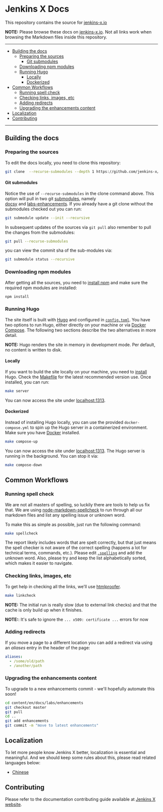 # Jenkins X Docs
<a id="markdown-jenkins-x-docs" name="jenkins-x-docs"></a>

This repository contains the source for [jenkins-x.io](http://jenkins-x.io/)

**NOTE:** Please browse these docs on [jenkins-x.io](http://jenkins-x.io/). Not all links work when browsing the Markdown files inside this repository.


----

<!-- TOC -->

- [Building the docs](#building-the-docs)
    - [Preparing the sources](#preparing-the-sources)
        - [Git submodules](#git-submodules)
    - [Downloading npm modules](#downloading-npm-modules)
    - [Running Hugo](#running-hugo)
        - [Locally](#locally)
        - [Dockerized](#dockerized)
- [Common Workflows](#common-workflows)
    - [Running spell check](#running-spell-check)
    - [Checking links, images, etc](#checking-links-images-etc)
    - [Adding redirects](#adding-redirects)
    - [Upgrading the enhancements content](#upgrading-the-enhancements-content)
- [Localization](#localization)
- [Contributing](#contributing)

<!-- /TOC -->

----

## Building the docs
<a id="markdown-building-the-docs" name="building-the-docs"></a>

### Preparing the sources
<a id="markdown-preparing-the-sources" name="preparing-the-sources"></a>

To edit the docs locally, you need to clone this repository:

```bash
git clone  --recurse-submodules --depth 1 https://github.com/jenkins-x/jx-docs.git
```

#### Git submodules
<a id="markdown-git-submodules" name="git-submodules"></a>

Notice the use of `--recurse-submodules` in the clone command above.
This option will pull in two git [submodules](https://git-scm.com/book/en/v2/Git-Tools-Submodules), namely  
[docsy](https://github.com/google/docsy) and [labs-enhancements](https://github.com/jenkins-x/enhancements).
If you already have a git clone without the submodules checked out you can run:

```bash
git submodule update --init --recursive
```

In subsequent updates of the sources via `git pull` also remember to pull the changes from the submodules:

```bash
git pull --recurse-submodules
```

you can view the commit sha of the sub-modules via:

```bash
git submodule status --recursive
```

### Downloading npm modules
<a id="markdown-downloading-npm-modules" name="downloading-npm-modules"></a>

After getting all the sources, you need to [install npm](https://www.npmjs.com/get-npm) and make sure the required npm modules are installed:

```bash
npm install
```

### Running Hugo
<a id="markdown-running-hugo" name="running-hugo"></a>

The site itself is built with [Hugo](https://gohugo.io/) and configured in [`config.toml`](./config.toml).
You have two options to run Hugo, either directly on your machine or via [Docker Compose](https://github.com/docker/compose).
The following two sections describe the two alternatives in more detail.

**NOTE:** Hugo renders the site in memory in development mode.
Per default, no content is written to disk.

#### Locally
<a id="markdown-locally" name="locally"></a>

If you want to build the site locally on your machine, you need to [install](https://gohugo.io/getting-started/installing) Hugo.
Check the [Makefile](./Makfile) for the latest recommended version use.
Once installed, you can run:

```bash
make server
```

You can now access the site under [localhost:1313](http://localhost:1313).

#### Dockerized
<a id="markdown-dockerized" name="dockerized"></a>

Instead of installing Hugo locally, you can use the provided `docker-compose.yml` to spin up the Hugo server in a containerized environment.
Make sure you have [Docker](https://docs.docker.com/install/) installed.

```bash
make compose-up
```

You can now access the site under [localhost:1313](http://localhost:1313).
The Hugo server is running in the background.
You can stop it via:

```bash
make compose-down
```

## Common Workflows
<a id="markdown-common-workflows" name="common-workflows"></a>

### Running spell check
<a id="markdown-running-spell-check" name="running-spell-check"></a>

We are not all masters of spelling, so luckily there are tools to help us fix that.
We are using [node-markdown-spellcheck](https://github.com/lukeapage/node-markdown-spellcheck) to run through all our markdown files and list any spelling issue or unknown word.

To make this as simple as possible, just run the following command:

```bash
make spellcheck
```

The report likely includes words that are spelt correctly, but that just means the spell checker is not aware of the correct spelling (happens a lot for technical terms, commands, etc.).
Please edit [`.spelling`](./.spelling) and add the unknown word.
Also, please try and keep the list alphabetically sorted, which makes it easier to navigate.

### Checking links, images, etc
<a id="markdown-checking-links-images-etc" name="checking-links-images-etc"></a>

To get help in checking all the links, we'll use [htmlproofer](https://github.com/chabad360/htmlproofer).

```bash
make linkcheck
```

**NOTE:** The initial run is really slow (due to external link checks) and that the cache is only build up when it finishes.

**NOTE:**: It's safe to ignore the `... x509: certificate ...` errors for now

### Adding redirects
<a id="markdown-adding-redirects" name="adding-redirects"></a>

If you move a page to a different location you can add a redirect via using an _aliases_ entry in the header of the page:

```yaml
aliases:
  - /some/old/path
  - /another/path
```  

### Upgrading the enhancements content
<a id="markdown-upgrading-the-enhancements-content" name="upgrading-the-enhancements-content"></a>

To upgrade to a new enhancements commit - we'll hopefully automate this soon!

```bash
cd content/en/docs/labs/enhancements
git checkout master
git pull
cd ..
git add enhancements
git commit -m "move to latest enhancements"
```

## Localization
<a id="markdown-localization" name="localization"></a>

To let more people know Jenkins X better, localization is essential and meaningful.
And we should keep some rules about this, please read related languages below:

- [Chinese](Localization_Chinese.md)

## Contributing
<a id="markdown-contributing" name="contributing"></a>

Please refer to the documentation contributing guide available at [Jenkins X website](https://jenkins-x.io/community/documentation/).

